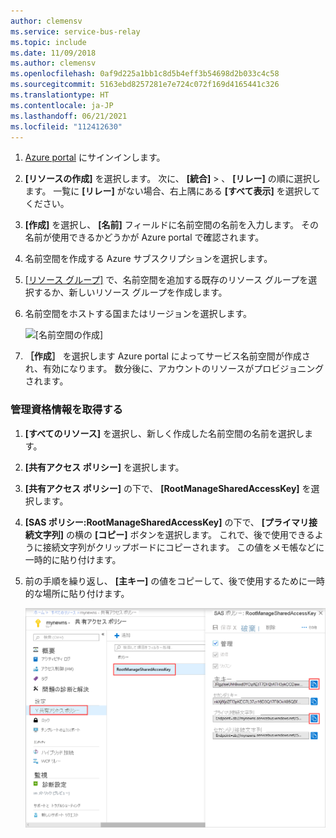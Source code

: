 ```yaml
---
author: clemensv
ms.service: service-bus-relay
ms.topic: include
ms.date: 11/09/2018
ms.author: clemensv
ms.openlocfilehash: 0af9d225a1bb1c8d5b4eff3b54698d2b033c4c58
ms.sourcegitcommit: 5163ebd8257281e7e724c072f169d4165441c326
ms.translationtype: HT
ms.contentlocale: ja-JP
ms.lasthandoff: 06/21/2021
ms.locfileid: "112412630"
---
```

1. [Azure portal][Azure portal] にサインインします。
1. **[リソースの作成]** を選択します。 次に、 **[統合]**  > 、 **[リレー]** の順に選択します。 一覧に **[リレー]** がない場合、右上隅にある **[すべて表示]** を選択してください。
1. **[作成]** を選択し、 **[名前]** フィールドに名前空間の名前を入力します。 その名前が使用できるかどうかが Azure portal で確認されます。
1. 名前空間を作成する Azure サブスクリプションを選択します。
1. [[リソース グループ]](../../azure-resource-manager/management/manage-resource-groups-portal.md) で、名前空間を追加する既存のリソース グループを選択するか、新しいリソース グループを作成します。  
1. 名前空間をホストする国またはリージョンを選択します。

    ![[名前空間の作成]][create-namespace]

1. **［作成］** を選択します Azure portal によってサービス名前空間が作成され、有効になります。 数分後に、アカウントのリソースがプロビジョニングされます。

### <a name="get-management-credentials"></a>管理資格情報を取得する

1. **[すべてのリソース]** を選択し、新しく作成した名前空間の名前を選択します。
1. **[共有アクセス ポリシー]** を選択します。  
1. **[共有アクセス ポリシー]** の下で、 **[RootManageSharedAccessKey]** を選択します。
1. **[SAS ポリシー:RootManageSharedAccessKey]** の下で、 **[プライマリ接続文字列]** の横の **[コピー]** ボタンを選択します。 これで、後で使用できるように接続文字列がクリップボードにコピーされます。 この値をメモ帳などに一時的に貼り付けます。
1. 前の手順を繰り返し、 **[主キー]** の値をコピーして、後で使用するために一時的な場所に貼り付けます。  

    ![connection-string][connection-string]

<!--Image references-->

[create-namespace]: ./media/relay-create-namespace-portal/create-namespace-vs2019.png
[connection-info]: ./media/relay-create-namespace-portal/connection-info.png
[connection-string]: ./media/relay-create-namespace-portal/connection-string-vs2019.png
[Azure portal]: https://portal.azure.com
